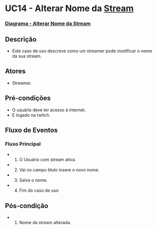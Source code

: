 # UC14 - Alterar Nome da [Stream](Stream)
### [Diagrama - Alterar Nome da Stream](Diagrama-Alterar-Nome-da-Stream)
## Descrição
* Este caso de uso descreve como um streamer pode modificar o nome da sua stream.

## Atores
* Streamer.

## Pré-condições
* O usuário deve ter acesso à internet.
* E logado na twitch.

## Fluxo de Eventos
### Fluxo Principal
* 1. O Usuário com stream ativa.
* 2. Vai no campo titulo insere o novo nome.
* 3. Salva o nome.
* 4. Fim do caso de uso 

## Pós-condição

* 1. Nome da stream alterada.